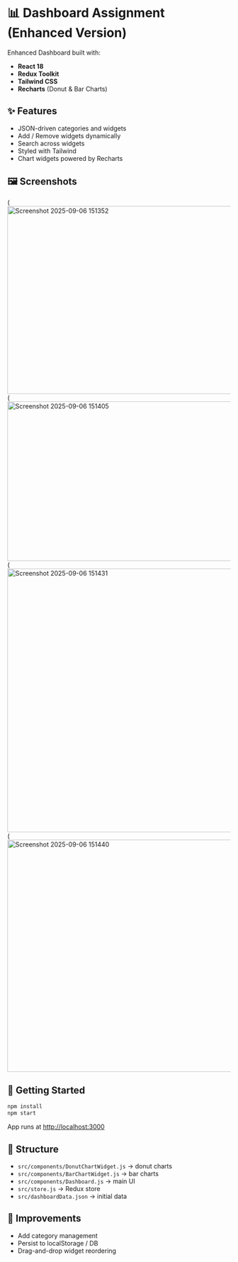 # 📊 Dashboard Assignment (Enhanced Version)

Enhanced Dashboard built with:
- **React 18**
- **Redux Toolkit**
- **Tailwind CSS**
- **Recharts** (Donut & Bar Charts)

## ✨ Features
- JSON-driven categories and widgets
- Add / Remove widgets dynamically
- Search across widgets
- Styled with Tailwind
- Chart widgets powered by Recharts

## 🖼️ Screenshots
(<img width="514" height="424" alt="Screenshot 2025-09-06 151352" src="https://github.com/user-attachments/assets/f1d417c9-3aeb-4ad5-93a1-445b22db33cf" />
(<img width="580" height="360" alt="Screenshot 2025-09-06 151405" src="https://github.com/user-attachments/assets/cadca1cf-61f1-4ce6-b58b-108330b02a79" />
(<img width="1752" height="595" alt="Screenshot 2025-09-06 151431" src="https://github.com/user-attachments/assets/0082f238-cdd7-4e2a-a359-ee341062311d" />
(<img width="1638" height="524" alt="Screenshot 2025-09-06 151440" src="https://github.com/user-attachments/assets/74ec65c4-be92-47bf-aad6-b81445352cc0" />


## 🚀 Getting Started
```bash
npm install
npm start
```
App runs at [http://localhost:3000](http://localhost:3000)

## 📂 Structure
- `src/components/DonutChartWidget.js` → donut charts
- `src/components/BarChartWidget.js` → bar charts
- `src/components/Dashboard.js` → main UI
- `src/store.js` → Redux store
- `src/dashboardData.json` → initial data

## 🔮 Improvements
- Add category management
- Persist to localStorage / DB
- Drag-and-drop widget reordering
